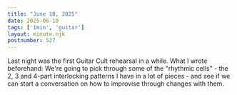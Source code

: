 ```yaml
---
title: "June 10, 2025"
date: 2025-06-10
tags: ['1min', 'guitar']
layout: minute.njk
postnumber: 527
---
```

Last night was the first Guitar Cult rehearsal in a while. What I wrote beforehand: We're going to pick through some of the "rhythmic cells" - the 2, 3 and 4-part interlocking patterns I have in a lot of pieces - and see if we can start a conversation on how to improvise through changes with them. 